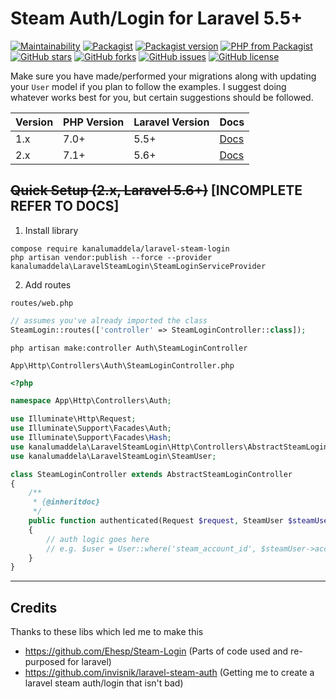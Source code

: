 # Steam Auth/Login for Laravel 5.5+

[![Maintainability](https://api.codeclimate.com/v1/badges/2c8a9db3372f9c080791/maintainability)](https://codeclimate.com/github/kanalumaddela/laravel-steam-login/maintainability)
[![Packagist](https://img.shields.io/packagist/dt/kanalumaddela/laravel-steam-login.svg?style=flat-square&maxAge=3600)](https://packagist.org/packages/kanalumaddela/laravel-steam-login)
[![Packagist version](https://img.shields.io/packagist/v/kanalumaddela/laravel-steam-login.svg?style=flat-square)](https://packagist.org/packages/kanalumaddela/laravel-steam-login)
[![PHP from Packagist](https://img.shields.io/packagist/php-v/kanalumaddela/laravel-steam-login.svg?style=flat-square)](https://packagist.org/packages/kanalumaddela/laravel-steam-login)
[![GitHub stars](https://img.shields.io/github/stars/kanalumaddela/laravel-steam-login.svg?style=flat-square)](https://github.com/kanalumaddela/laravel-steam-login/stargazers)
[![GitHub forks](https://img.shields.io/github/forks/kanalumaddela/laravel-steam-login.svg?style=flat-square)](https://github.com/kanalumaddela/laravel-steam-login/network)
[![GitHub issues](https://img.shields.io/github/issues/kanalumaddela/laravel-steam-login.svg?style=flat-square)](https://github.com/kanalumaddela/laravel-steam-login/issues)
[![GitHub license](https://img.shields.io/github/license/kanalumaddela/laravel-steam-login.svg?style=flat-square)](https://github.com/kanalumaddela/laravel-steam-login/blob/master/LICENSE)

Make sure you have made/performed your migrations along with updating your `User` model if you plan to follow the examples. I suggest doing whatever works best for you, but certain suggestions should be followed.

| Version | PHP Version | Laravel Version | Docs |
| ------- | ----------- | --------------- | ---- |
| 1.x     | 7.0+        | 5.5+            | [Docs](https://github.com/kanalumaddela/laravel-steam-login/wiki/1.x) |
| 2.x     | 7.1+        | 5.6+            | [Docs](https://github.com/kanalumaddela/laravel-steam-login/wiki/2.x) |

## ~~Quick Setup (2.x, Laravel 5.6+)~~ [INCOMPLETE REFER TO DOCS]

1. Install library
```
compose require kanalumaddela/laravel-steam-login
php artisan vendor:publish --force --provider kanalumaddela\LaravelSteamLogin\SteamLoginServiceProvider
```

2. Add routes

`routes/web.php`
```php
// assumes you've already imported the class
SteamLogin::routes(['controller' => SteamLoginController::class]);
```
```
php artisan make:controller Auth\SteamLoginController
```
`App\Http\Controllers\Auth\SteamLoginController.php`
```php
<?php

namespace App\Http\Controllers\Auth;

use Illuminate\Http\Request;
use Illuminate\Support\Facades\Auth;
use Illuminate\Support\Facades\Hash;
use kanalumaddela\LaravelSteamLogin\Http\Controllers\AbstractSteamLoginController;
use kanalumaddela\LaravelSteamLogin\SteamUser;

class SteamLoginController extends AbstractSteamLoginController
{
    /**
     * {@inheritdoc}
     */
    public function authenticated(Request $request, SteamUser $steamUser)
    {
        // auth logic goes here
        // e.g. $user = User::where('steam_account_id', $steamUser->accountId)->first();
    }
}
```

---

## Credits

Thanks to these libs which led me to make this
- https://github.com/Ehesp/Steam-Login (Parts of code used and re-purposed for laravel)
- https://github.com/invisnik/laravel-steam-auth (Getting me to create a laravel steam auth/login that isn't bad)
